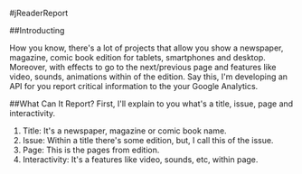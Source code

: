 #jReaderReport

##Introducting

How you know, there's a lot of projects that allow you show a newspaper, magazine, comic book edition for tablets, smartphones and desktop. Moreover, with effects to go to the next/previous page and features like video, sounds, animations within of the edition. Say this, I'm developing an API for you report critical information to the your Google Analytics.

##What Can It Report?
First, I'll explain to you what's a title, issue, page and interactivity.

1. Title: It's a newspaper, magazine or comic book name. 
2. Issue: Within a title there's some edition, but, I call this of the issue.
3. Page: This is the pages from edition.
4. Interactivity: It's a features like video, sounds, etc, within page.

